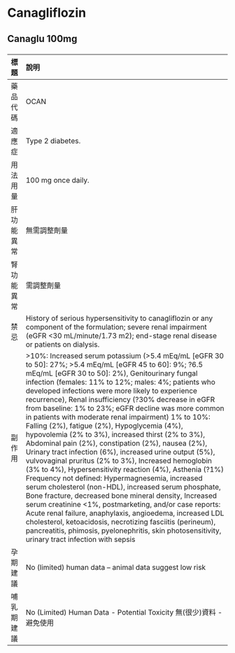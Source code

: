 # Canagliflozin

## Canaglu 100mg

##### 

| 標題       | 說明                                                                                                                                                                                                                                                                                                                                                                                                                                                                                                                                                                                                                                                                                                                                                                                                                                                                                                                                                                                                                                                                                                                                                                                                                                        |
|:-----------|:--------------------------------------------------------------------------------------------------------------------------------------------------------------------------------------------------------------------------------------------------------------------------------------------------------------------------------------------------------------------------------------------------------------------------------------------------------------------------------------------------------------------------------------------------------------------------------------------------------------------------------------------------------------------------------------------------------------------------------------------------------------------------------------------------------------------------------------------------------------------------------------------------------------------------------------------------------------------------------------------------------------------------------------------------------------------------------------------------------------------------------------------------------------------------------------------------------------------------------------------|
| 藥品代碼   | OCAN                                                                                                                                                                                                                                                                                                                                                                                                                                                                                                                                                                                                                                                                                                                                                                                                                                                                                                                                                                                                                                                                                                                                                                                                                                        |
| 適應症     | Type 2 diabetes.                                                                                                                                                                                                                                                                                                                                                                                                                                                                                                                                                                                                                                                                                                                                                                                                                                                                                                                                                                                                                                                                                                                                                                                                                            |
| 用法用量   | 100 mg once daily.                                                                                                                                                                                                                                                                                                                                                                                                                                                                                                                                                                                                                                                                                                                                                                                                                                                                                                                                                                                                                                                                                                                                                                                                                          |
| 肝功能異常 | 無需調整劑量                                                                                                                                                                                                                                                                                                                                                                                                                                                                                                                                                                                                                                                                                                                                                                                                                                                                                                                                                                                                                                                                                                                                                                                                                                |
| 腎功能異常 | 需調整劑量                                                                                                                                                                                                                                                                                                                                                                                                                                                                                                                                                                                                                                                                                                                                                                                                                                                                                                                                                                                                                                                                                                                                                                                                                                  |
| 禁忌       | History of serious hypersensitivity to canagliflozin or any component of the formulation; severe renal impairment (eGFR <30 mL/minute/1.73 m2); end-stage renal disease or patients on dialysis.                                                                                                                                                                                                                                                                                                                                                                                                                                                                                                                                                                                                                                                                                                                                                                                                                                                                                                                                                                                                                                            |
| 副作用     | >10%: Increased serum potassium (>5.4 mEq/mL [eGFR 30 to 50]: 27%; >5.4 mEq/mL [eGFR 45 to 60]: 9%; ?6.5 mEq/mL [eGFR 30 to 50]: 2%), Genitourinary fungal infection (females: 11% to 12%; males: 4%; patients who developed infections were more likely to experience recurrence), Renal insufficiency (?30% decrease in eGFR from baseline: 1% to 23%; eGFR decline was more common in patients with moderate renal impairment) 1% to 10%: Falling (2%), fatigue (2%), Hypoglycemia (4%), hypovolemia (2% to 3%), increased thirst (2% to 3%), Abdominal pain (2%), constipation (2%), nausea (2%), Urinary tract infection (6%), increased urine output (5%), vulvovaginal pruritus (2% to 3%), Increased hemoglobin (3% to 4%), Hypersensitivity reaction (4%), Asthenia (?1%) Frequency not defined: Hypermagnesemia, increased serum cholesterol (non-HDL), increased serum phosphate, Bone fracture, decreased bone mineral density, Increased serum creatinine <1%, postmarketing, and/or case reports: Acute renal failure, anaphylaxis, angioedema, increased LDL cholesterol, ketoacidosis, necrotizing fasciitis (perineum), pancreatitis, phimosis, pyelonephritis, skin photosensitivity, urinary tract infection with sepsis |
| 孕期建議   | No (limited) human data – animal data suggest low risk                                                                                                                                                                                                                                                                                                                                                                                                                                                                                                                                                                                                                                                                                                                                                                                                                                                                                                                                                                                                                                                                                                                                                                                      |
| 哺乳期建議 | No (Limited) Human Data - Potential Toxicity 無(很少)資料 - 避免使用                                                                                                                                                                                                                                                                                                                                                                                                                                                                                                                                                                                                                                                                                                                                                                                                                                                                                                                                                                                                                                                                                                                                                                        |

